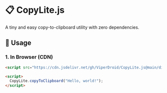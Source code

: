 # 📋 CopyLite.js

A tiny and easy copy-to-clipboard utility with zero dependencies.

## 🚀 Usage

### 1. In Browser (CDN)

```html
<script src="https://cdn.jsdelivr.net/gh/ViperDroid/CopyLite.js@main/dist/copylite.min.js"></script>

<script>
  CopyLite.copyToClipboard("Hello, world!");
</script>
